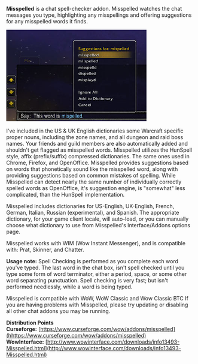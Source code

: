 **Misspelled** is a chat spell-checker addon. Misspelled watches the chat messages you type, highlighting any misspellings and offering suggestions for any misspelled words it finds.

![Misspelled demo screenshot](https://raw.githubusercontent.com/nrpieper/wow-misspelled/master/misspelled-demo.jpg)

I've included in the US & UK English dictionaries some Warcraft specific proper nouns, including the zone names, and all dungeon and raid boss names. Your friends and guild members are also automatically added and shouldn't get flagged as misspelled words. Misspelled utilizes the HunSpell style, affix (prefix/suffix) compressed dictionaries. The same ones used in Chrome, Firefox, and OpenOffice. Misspelled provides suggestions based on words that phonetically sound like the misspelled word, along with providing suggestions based on common mistakes of spelling. While Misspelled can detect nearly the same number of individually correctly spelled words as OpenOffice, it's suggestion engine, is "somewhat" less complicated, than the HunSpell implementation.

Misspelled includes dictionaries for US-English, UK-English, French, German, Italian, Russian (experimental), and Spanish. The appropriate dictionary, for your game client locale, will auto-load, or you can manually choose what dictionary to use from Misspelled's Interface/Addons options page.

Misspelled works with WIM (Wow Instant Messenger), and is compatible with: Prat, Skinner, and Chatter.

**Usage note:** Spell Checking is performed as you complete each word you've typed. The last word in the chat box, isn't spell checked until you type some form of word terminator, either a period, space, or some other word separating punctuation. Spell checking is very fast; but isn't performed needlessly, while a word is being typed.

Misspelled is compatible with WoW, WoW Classic and Wow Classic BTC If you are having problems with Misspelled, please try updating or disabling all other chat addons you may be running.

**Distribution Points**  
**Curseforge:** [https://www.curseforge.com/wow/addons/misspelled](hhttps://www.curseforge.com/wow/addons/misspelled)  
**WowInterface:** [http://www.wowinterface.com/downloads/info13493-Misspelled.html](http://www.wowinterface.com/downloads/info13493-Misspelled.html)
